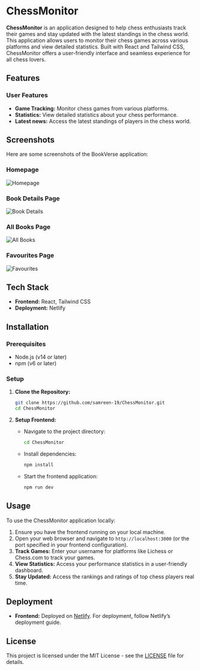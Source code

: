 # ChessMonitor

**ChessMonitor** is an application designed to help chess enthusiasts track their games and stay updated with the latest standings in the chess world. This application allows users to monitor their chess games across various platforms and view detailed statistics. Built with React and Tailwind CSS, ChessMonitor offers a user-friendly interface and seamless experience for all chess lovers.

## Features

### User Features
- **Game Tracking:** Monitor chess games from various platforms.
- **Statistics:** View detailed statistics about your chess performance.
- **Latest news:** Access the latest standings of players in the chess world.

## Screenshots

Here are some screenshots of the BookVerse application:

### Homepage
![Homepage](screenshots/homepage.png)

### Book Details Page
![Book Details](screenshots/book_details.png
)

### All Books Page
![All Books](screenshots/all_books.png
)

### Favourites Page
![Favourites](screenshots/favourites.png
)

## Tech Stack

- **Frontend:** React, Tailwind CSS
- **Deployment:** Netlify

## Installation

### Prerequisites

- Node.js (v14 or later)
- npm (v6 or later)

### Setup

1. **Clone the Repository:**

    ```bash
    git clone https://github.com/samreen-19/ChessMonitor.git
    cd ChessMonitor
    ```

2. **Setup Frontend:**

    - Navigate to the project directory:

        ```bash
        cd ChessMonitor
        ```

    - Install dependencies:

        ```bash
        npm install
        ```

    - Start the frontend application:

        ```bash
        npm run dev
        ```

## Usage

To use the ChessMonitor application locally:

1. Ensure you have the frontend running on your local machine.
2. Open your web browser and navigate to `http://localhost:3000` (or the port specified in your frontend configuration).
3. **Track Games:** Enter your username for platforms like Lichess or Chess.com to track your games.
4. **View Statistics:** Access your performance statistics in a user-friendly dashboard.
5. **Stay Updated:** Access the rankings and ratings of top chess players real time.
## Deployment

- **Frontend:** Deployed on [Netlify](https://www.netlify.com/). For deployment, follow Netlify’s deployment guide.

## License

This project is licensed under the MIT License - see the [LICENSE](LICENSE) file for details.

